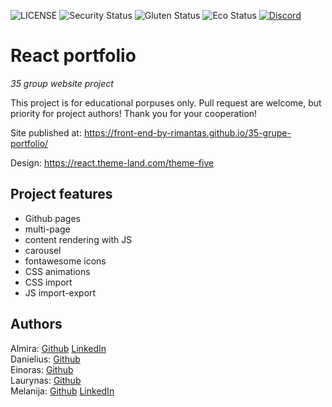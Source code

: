 ![LICENSE](https://img.shields.io/badge/license-MIT-blue.svg?style=flat-square)
![Security Status](https://img.shields.io/security-headers?label=Security&url=https%3A%2F%2Fgithub.com&style=flat-square)
![Gluten Status](https://img.shields.io/badge/Gluten-Free-green.svg)
![Eco Status](https://img.shields.io/badge/ECO-Friendly-green.svg)
[![Discord](https://discord.com/api/guilds/571393319201144843/widget.png)](https://discord.gg/dRwW4rw)

# React portfolio

_35 group website project_

This project is for educational porpuses only. Pull request are welcome, but priority for project authors! Thank you for your cooperation!

Site published at: https://front-end-by-rimantas.github.io/35-grupe-portfolio/

Design: https://react.theme-land.com/theme-five

## Project features

-   Github pages
-   multi-page
-   content rendering with JS
-   carousel
-   fontawesome icons
-   CSS animations
-   CSS import
-   JS import-export

## Authors

Almira: [Github](https://github.com/AlmiraJasin) [LinkedIn](https://www.linkedin.com/in/almira-jasinskyte-2b6914190/) <br> Danielius: [Github](https://github.com/AkbnLearn) <br> Einoras: [Github](https://github.com/belauzas) <br> Laurynas: [Github](https://github.com/TayakiNoTenshi) <br> Melanija: [Github](https://github.com/melanijaa) [LinkedIn](https://www.linkedin.com/in/melanija-%C5%A1ibakovska-16a065234/)
